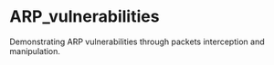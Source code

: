 # ARP_vulnerabilities
Demonstrating ARP vulnerabilities through packets interception and manipulation.
